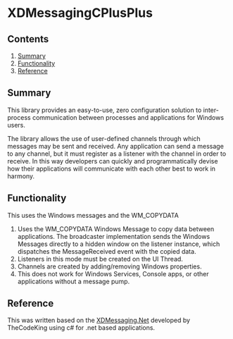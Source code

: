 # XDMessagingCPlusPlus
## Contents
1. [Summary](#summary) 
2. [Functionality](#functionality)
3. [Reference](#reference)

## Summary
This library provides an easy-to-use, zero configuration solution to inter-process communication between processes and applications for Windows users.

The library allows the use of user-defined channels through which messages may be sent and received. Any application can send a message to any channel, but it must register as a listener with the channel in order to receive. In this way developers can quickly and programmatically devise how their applications will communicate with each other best to work in harmony.

## Functionality
This uses the Windows messages and the WM_COPYDATA
1. Uses the WM_COPYDATA Windows Message to copy data between applications. The broadcaster implementation sends the Windows Messages directly to a hidden window on the listener instance, which dispatches the MessageReceived event with the copied data.
2. Listeners in this mode must be created on the UI Thread.
3. Channels are created by adding/removing Windows properties.
4. This does not work for Windows Services, Console apps, or other applications without a message pump.

## Reference
This was written based on the [XDMessaging.Net](https://github.com/TheCodeKing/XDMessaging.Net) developed by TheCodeKing using c# for .net based applications.
